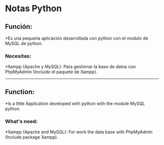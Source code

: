 # Notas Python

## Función:
*Es una pequeña aplicación desarrollada con python con el modulo de MySQL de python.

### Necesitas:
*Xampp (Apache y MySQL): Para gestionar la base de datos con PhpMyAdmin (Incluido el paquete de Xampp). 

---------------------

## Function:
*Is a little Application developed with python with the module MySQL python.

### What's need:
*Xampp (Apache and MySQL): For work the data base with PhpMyAdmin (Include package Xampp).
